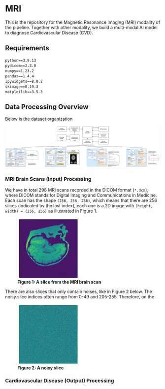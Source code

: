 #  MRI
This is the repository for the Magnetic Resonance Imaging (MRI) modality of the pipeline. Together with other modality, we build a multi-modal AI model to diagnose Cardiovascular Disease (CVD). 

## Requirements
`python==3.9.13`  
`pydicom==2.3.0`  
`numpy==1.23.2`  
`pandas==1.4.4`  
`ipywidgets==8.0.2`  
`skimage==0.19.3`  
`matplotlib==3.5.3`  

## Data Processing Overview
Below is the dataset organization

![](./images/dataset_organization.png)

### MRI Brain Scans (Input) Processing
We have in total 298 MRI scans recorded in the DICOM format (`*.dcm`), where DICOM stands for Digital Imaging and Communications in Medicine. Each scan has the shape `(256, 256, 256)`, which means that there are 256 slices (indicated by the last index), each one is a 2D image with `(height, width) = (256, 256)` as illustrated in Figure 1. 

<figure>
<img align = "center" src="./images/brain_slice.png" width="200" height="200" />
<figcaption><b>Figure 1: A slice from the MRI brain scan</b></figcaption>
</figure>

There are also slices that only contain noises, like in Figure 2 below. The noisy slice indices often range from 0-49 and 205-255. Therefore, on the  

<figure>
<img align = "center" src="./images/noisy_slice.png" width="200" height="200" />
<figcaption><b>Figure 2: A noisy slice</b></figcaption>
</figure>

### Cardiovascular Disease (Output) Processing
